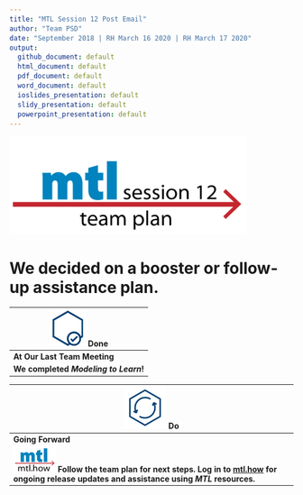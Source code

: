 ```yaml
---
title: "MTL Session 12 Post Email"
author: "Team PSD"
date: "September 2018 | RH March 16 2020 | RH March 17 2020"
output: 
  github_document: default
  html_document: default
  pdf_document: default
  word_document: default
  ioslides_presentation: default
  slidy_presentation: default
  powerpoint_presentation: default
---
```


<!-- MTL Logo, HTML img tag -->
[<img src = "https://github.com/lzim/teampsd/blob/master/resources/title_slides/mtl_s12_team_plan_title.png"
     height = "175" width = "420">](https://github.com/lzim/mtl/blob/master/blue/session12/s12_learner/mtl_session12_see.md) 


# We decided on a booster or follow-up assistance plan.

<!-- Do/Done Tables -->
| [<img src = "https://raw.githubusercontent.com/lzim/teampsd/master/resources/icons/done.png" height = "65" width = "65">](https://github.com/lzim/mtl/blob/master/blue/session12/s12_learner/mtl_session12_see.md) **Done** | 
| --- |
|**At Our Last Team Meeting**|
| **We completed _Modeling to Learn_!** 

<img src = "https://raw.githubusercontent.com/lzim/teampsd/master/resources/icons/do.png" height = "75" width = "75"> **Do** |
| --- |
|**Going Forward**
|[<img src = "https://raw.githubusercontent.com/lzim/teampsd/master/resources/logos/mtl_how_sm.png" height = "45" width = "75">](http://mtl.how) **Follow the team plan for next steps. Log in to [mtl.how](https://mtl.how) for ongoing release updates and assistance using _MTL_ resources.** |

